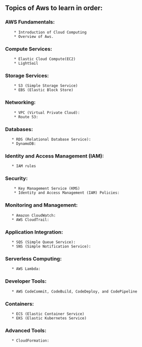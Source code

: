 ## Topics of Aws to learn in order:

### AWS Fundamentals:

        * Introduction of Cloud Computing
        * Overview of Aws.
        
### Compute Services:

        * Elastic Cloud Compute(EC2)
        * LightSail
        
### Storage Services:

        * S3 (Simple Storage Service)
        * EBS (Elastic Block Store)

### Networking:

        * VPC (Virtual Private Cloud):
        * Route 53: 

### Databases:

       * RDS (Relational Database Service):
       * DynamoDB:

### Identity and Access Management (IAM):

       * IAM rules
       
### Security:

        * Key Management Service (KMS)
        * Identity and Access Management (IAM) Policies:

### Monitoring and Management:

       * Amazon CloudWatch:
       * AWS CloudTrail:

### Application Integration:

       * SQS (Simple Queue Service):
       * SNS (Simple Notification Service):
       
### Serverless Computing:

       * AWS Lambda: 

### Developer Tools:

       * AWS CodeCommit, CodeBuild, CodeDeploy, and CodePipeline

### Containers:

       * ECS (Elastic Container Service)
       * EKS (Elastic Kubernetes Service)
       
### Advanced Tools:

       * CloudFormation:
       
        
     

